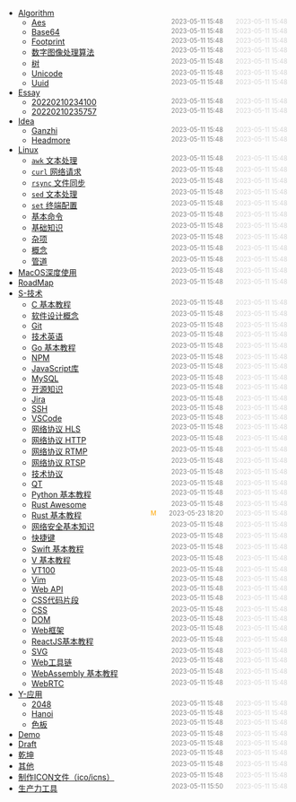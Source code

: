 - [Algorithm](Algorithm)
  - [Aes](Algorithm/aes)<span style="font-size:.8em;float:right"><span style="color:orange"></span><span style="padding-left:2em;color:gray;">2023-05-11 15:48</span><span style="padding-left:2em;color:lightgray;">2023-05-11 15:48</span></span>
  - [Base64](Algorithm/base64)<span style="font-size:.8em;float:right"><span style="color:orange"></span><span style="padding-left:2em;color:gray;">2023-05-11 15:48</span><span style="padding-left:2em;color:lightgray;">2023-05-11 15:48</span></span>
  - [Footprint](Algorithm/footprint)<span style="font-size:.8em;float:right"><span style="color:orange"></span><span style="padding-left:2em;color:gray;">2023-05-11 15:48</span><span style="padding-left:2em;color:lightgray;">2023-05-11 15:48</span></span>
  - [数字图像处理算法](Algorithm/image)<span style="font-size:.8em;float:right"><span style="color:orange"></span><span style="padding-left:2em;color:gray;">2023-05-11 15:48</span><span style="padding-left:2em;color:lightgray;">2023-05-11 15:48</span></span>
  - [树](Algorithm/tree)<span style="font-size:.8em;float:right"><span style="color:orange"></span><span style="padding-left:2em;color:gray;">2023-05-11 15:48</span><span style="padding-left:2em;color:lightgray;">2023-05-11 15:48</span></span>
  - [Unicode](Algorithm/unicode)<span style="font-size:.8em;float:right"><span style="color:orange"></span><span style="padding-left:2em;color:gray;">2023-05-11 15:48</span><span style="padding-left:2em;color:lightgray;">2023-05-11 15:48</span></span>
  - [Uuid](Algorithm/uuid)<span style="font-size:.8em;float:right"><span style="color:orange"></span><span style="padding-left:2em;color:gray;">2023-05-11 15:48</span><span style="padding-left:2em;color:lightgray;">2023-05-11 15:48</span></span>
- [Essay](Essay)
  - [20220210234100](Essay/20220210234100)<span style="font-size:.8em;float:right"><span style="color:orange"></span><span style="padding-left:2em;color:gray;">2023-05-11 15:48</span><span style="padding-left:2em;color:lightgray;">2023-05-11 15:48</span></span>
  - [20220210235757](Essay/20220210235757)<span style="font-size:.8em;float:right"><span style="color:orange"></span><span style="padding-left:2em;color:gray;">2023-05-11 15:48</span><span style="padding-left:2em;color:lightgray;">2023-05-11 15:48</span></span>
- [Idea](Idea)
  - [Ganzhi](Idea/ganzhi)<span style="font-size:.8em;float:right"><span style="color:orange"></span><span style="padding-left:2em;color:gray;">2023-05-11 15:48</span><span style="padding-left:2em;color:lightgray;">2023-05-11 15:48</span></span>
  - [Headmore](Idea/headmore)<span style="font-size:.8em;float:right"><span style="color:orange"></span><span style="padding-left:2em;color:gray;">2023-05-11 15:48</span><span style="padding-left:2em;color:lightgray;">2023-05-11 15:48</span></span>
- [Linux](Linux)
  - [`awk` 文本处理](Linux/awk)<span style="font-size:.8em;float:right"><span style="color:orange"></span><span style="padding-left:2em;color:gray;">2023-05-11 15:48</span><span style="padding-left:2em;color:lightgray;">2023-05-11 15:48</span></span>
  - [`curl` 网络请求](Linux/curl)<span style="font-size:.8em;float:right"><span style="color:orange"></span><span style="padding-left:2em;color:gray;">2023-05-11 15:48</span><span style="padding-left:2em;color:lightgray;">2023-05-11 15:48</span></span>
  - [`rsync` 文件同步](Linux/rsync)<span style="font-size:.8em;float:right"><span style="color:orange"></span><span style="padding-left:2em;color:gray;">2023-05-11 15:48</span><span style="padding-left:2em;color:lightgray;">2023-05-11 15:48</span></span>
  - [`sed` 文本处理](Linux/sed)<span style="font-size:.8em;float:right"><span style="color:orange"></span><span style="padding-left:2em;color:gray;">2023-05-11 15:48</span><span style="padding-left:2em;color:lightgray;">2023-05-11 15:48</span></span>
  - [`set` 终端配置](Linux/set)<span style="font-size:.8em;float:right"><span style="color:orange"></span><span style="padding-left:2em;color:gray;">2023-05-11 15:48</span><span style="padding-left:2em;color:lightgray;">2023-05-11 15:48</span></span>
  - [基本命令](Linux/%E5%9F%BA%E6%9C%AC%E5%91%BD%E4%BB%A4)<span style="font-size:.8em;float:right"><span style="color:orange"></span><span style="padding-left:2em;color:gray;">2023-05-11 15:48</span><span style="padding-left:2em;color:lightgray;">2023-05-11 15:48</span></span>
  - [基础知识](Linux/%E5%9F%BA%E7%A1%80%E7%9F%A5%E8%AF%86)<span style="font-size:.8em;float:right"><span style="color:orange"></span><span style="padding-left:2em;color:gray;">2023-05-11 15:48</span><span style="padding-left:2em;color:lightgray;">2023-05-11 15:48</span></span>
  - [杂项](Linux/%E6%9D%82%E9%A1%B9)<span style="font-size:.8em;float:right"><span style="color:orange"></span><span style="padding-left:2em;color:gray;">2023-05-11 15:48</span><span style="padding-left:2em;color:lightgray;">2023-05-11 15:48</span></span>
  - [概念](Linux/%E6%A6%82%E5%BF%B5)<span style="font-size:.8em;float:right"><span style="color:orange"></span><span style="padding-left:2em;color:gray;">2023-05-11 15:48</span><span style="padding-left:2em;color:lightgray;">2023-05-11 15:48</span></span>
  - [管道](Linux/%E7%AE%A1%E9%81%93)<span style="font-size:.8em;float:right"><span style="color:orange"></span><span style="padding-left:2em;color:gray;">2023-05-11 15:48</span><span style="padding-left:2em;color:lightgray;">2023-05-11 15:48</span></span>
- [MacOS深度使用](MacOS%E6%B7%B1%E5%BA%A6%E4%BD%BF%E7%94%A8)<span style="font-size:.8em;float:right"><span style="color:orange"></span><span style="padding-left:2em;color:gray;">2023-05-11 15:48</span><span style="padding-left:2em;color:lightgray;">2023-05-11 15:48</span></span>
- [RoadMap](RoadMap)<span style="font-size:.8em;float:right"><span style="color:orange"></span><span style="padding-left:2em;color:gray;">2023-05-11 15:48</span><span style="padding-left:2em;color:lightgray;">2023-05-11 15:48</span></span>
- [S-技术](S-%E6%8A%80%E6%9C%AF)
  - [C 基本教程](S-%E6%8A%80%E6%9C%AF/C)<span style="font-size:.8em;float:right"><span style="color:orange"></span><span style="padding-left:2em;color:gray;">2023-05-11 15:48</span><span style="padding-left:2em;color:lightgray;">2023-05-11 15:48</span></span>
  - [软件设计概念](S-%E6%8A%80%E6%9C%AF/Concept)<span style="font-size:.8em;float:right"><span style="color:orange"></span><span style="padding-left:2em;color:gray;">2023-05-11 15:48</span><span style="padding-left:2em;color:lightgray;">2023-05-11 15:48</span></span>
  - [Git](S-%E6%8A%80%E6%9C%AF/Git)<span style="font-size:.8em;float:right"><span style="color:orange"></span><span style="padding-left:2em;color:gray;">2023-05-11 15:48</span><span style="padding-left:2em;color:lightgray;">2023-05-11 15:48</span></span>
  - [技术英语](S-%E6%8A%80%E6%9C%AF/Glossary)<span style="font-size:.8em;float:right"><span style="color:orange"></span><span style="padding-left:2em;color:gray;">2023-05-11 15:48</span><span style="padding-left:2em;color:lightgray;">2023-05-11 15:48</span></span>
  - [Go 基本教程](S-%E6%8A%80%E6%9C%AF/Go)<span style="font-size:.8em;float:right"><span style="color:orange"></span><span style="padding-left:2em;color:gray;">2023-05-11 15:48</span><span style="padding-left:2em;color:lightgray;">2023-05-11 15:48</span></span>
  - [NPM](S-%E6%8A%80%E6%9C%AF/JavaScript-NPM)<span style="font-size:.8em;float:right"><span style="color:orange"></span><span style="padding-left:2em;color:gray;">2023-05-11 15:48</span><span style="padding-left:2em;color:lightgray;">2023-05-11 15:48</span></span>
  - [JavaScript库](S-%E6%8A%80%E6%9C%AF/JavaScript-Packages)<span style="font-size:.8em;float:right"><span style="color:orange"></span><span style="padding-left:2em;color:gray;">2023-05-11 15:48</span><span style="padding-left:2em;color:lightgray;">2023-05-11 15:48</span></span>
  - [MySQL](S-%E6%8A%80%E6%9C%AF/MySQL)<span style="font-size:.8em;float:right"><span style="color:orange"></span><span style="padding-left:2em;color:gray;">2023-05-11 15:48</span><span style="padding-left:2em;color:lightgray;">2023-05-11 15:48</span></span>
  - [开源知识](S-%E6%8A%80%E6%9C%AF/OpenSource)<span style="font-size:.8em;float:right"><span style="color:orange"></span><span style="padding-left:2em;color:gray;">2023-05-11 15:48</span><span style="padding-left:2em;color:lightgray;">2023-05-11 15:48</span></span>
  - [Jira](S-%E6%8A%80%E6%9C%AF/Program-Jira)<span style="font-size:.8em;float:right"><span style="color:orange"></span><span style="padding-left:2em;color:gray;">2023-05-11 15:48</span><span style="padding-left:2em;color:lightgray;">2023-05-11 15:48</span></span>
  - [SSH](S-%E6%8A%80%E6%9C%AF/Program-SSH)<span style="font-size:.8em;float:right"><span style="color:orange"></span><span style="padding-left:2em;color:gray;">2023-05-11 15:48</span><span style="padding-left:2em;color:lightgray;">2023-05-11 15:48</span></span>
  - [VSCode](S-%E6%8A%80%E6%9C%AF/Program-VSCode)<span style="font-size:.8em;float:right"><span style="color:orange"></span><span style="padding-left:2em;color:gray;">2023-05-11 15:48</span><span style="padding-left:2em;color:lightgray;">2023-05-11 15:48</span></span>
  - [网络协议 HLS](S-%E6%8A%80%E6%9C%AF/Protocol-HLS)<span style="font-size:.8em;float:right"><span style="color:orange"></span><span style="padding-left:2em;color:gray;">2023-05-11 15:48</span><span style="padding-left:2em;color:lightgray;">2023-05-11 15:48</span></span>
  - [网络协议 HTTP](S-%E6%8A%80%E6%9C%AF/Protocol-HTTP)<span style="font-size:.8em;float:right"><span style="color:orange"></span><span style="padding-left:2em;color:gray;">2023-05-11 15:48</span><span style="padding-left:2em;color:lightgray;">2023-05-11 15:48</span></span>
  - [网络协议 RTMP](S-%E6%8A%80%E6%9C%AF/Protocol-RTMP)<span style="font-size:.8em;float:right"><span style="color:orange"></span><span style="padding-left:2em;color:gray;">2023-05-11 15:48</span><span style="padding-left:2em;color:lightgray;">2023-05-11 15:48</span></span>
  - [网络协议 RTSP](S-%E6%8A%80%E6%9C%AF/Protocol-RTSP)<span style="font-size:.8em;float:right"><span style="color:orange"></span><span style="padding-left:2em;color:gray;">2023-05-11 15:48</span><span style="padding-left:2em;color:lightgray;">2023-05-11 15:48</span></span>
  - [技术协议](S-%E6%8A%80%E6%9C%AF/Protocol)<span style="font-size:.8em;float:right"><span style="color:orange"></span><span style="padding-left:2em;color:gray;">2023-05-11 15:48</span><span style="padding-left:2em;color:lightgray;">2023-05-11 15:48</span></span>
  - [QT](S-%E6%8A%80%E6%9C%AF/Python-Qt)<span style="font-size:.8em;float:right"><span style="color:orange"></span><span style="padding-left:2em;color:gray;">2023-05-11 15:48</span><span style="padding-left:2em;color:lightgray;">2023-05-11 15:48</span></span>
  - [Python 基本教程](S-%E6%8A%80%E6%9C%AF/Python)<span style="font-size:.8em;float:right"><span style="color:orange"></span><span style="padding-left:2em;color:gray;">2023-05-11 15:48</span><span style="padding-left:2em;color:lightgray;">2023-05-11 15:48</span></span>
  - [Rust Awesome](S-%E6%8A%80%E6%9C%AF/Rust-Awesome)<span style="font-size:.8em;float:right"><span style="color:orange"></span><span style="padding-left:2em;color:gray;">2023-05-11 15:48</span><span style="padding-left:2em;color:lightgray;">2023-05-11 15:48</span></span>
  - [Rust 基本教程](S-%E6%8A%80%E6%9C%AF/Rust)<span style="font-size:.8em;float:right"><span style="color:orange">M</span><span style="padding-left:2em;color:gray;">2023-05-23 18:20</span><span style="padding-left:2em;color:lightgray;">2023-05-11 15:48</span></span>
  - [网络安全基本知识](S-%E6%8A%80%E6%9C%AF/Security)<span style="font-size:.8em;float:right"><span style="color:orange"></span><span style="padding-left:2em;color:gray;">2023-05-11 15:48</span><span style="padding-left:2em;color:lightgray;">2023-05-11 15:48</span></span>
  - [快捷键](S-%E6%8A%80%E6%9C%AF/Shortcuts)<span style="font-size:.8em;float:right"><span style="color:orange"></span><span style="padding-left:2em;color:gray;">2023-05-11 15:48</span><span style="padding-left:2em;color:lightgray;">2023-05-11 15:48</span></span>
  - [Swift 基本教程](S-%E6%8A%80%E6%9C%AF/Swift)<span style="font-size:.8em;float:right"><span style="color:orange"></span><span style="padding-left:2em;color:gray;">2023-05-11 15:48</span><span style="padding-left:2em;color:lightgray;">2023-05-11 15:48</span></span>
  - [V 基本教程](S-%E6%8A%80%E6%9C%AF/V)<span style="font-size:.8em;float:right"><span style="color:orange"></span><span style="padding-left:2em;color:gray;">2023-05-11 15:48</span><span style="padding-left:2em;color:lightgray;">2023-05-11 15:48</span></span>
  - [VT100](S-%E6%8A%80%E6%9C%AF/VT100)<span style="font-size:.8em;float:right"><span style="color:orange"></span><span style="padding-left:2em;color:gray;">2023-05-11 15:48</span><span style="padding-left:2em;color:lightgray;">2023-05-11 15:48</span></span>
  - [Vim](S-%E6%8A%80%E6%9C%AF/Vim)<span style="font-size:.8em;float:right"><span style="color:orange"></span><span style="padding-left:2em;color:gray;">2023-05-11 15:48</span><span style="padding-left:2em;color:lightgray;">2023-05-11 15:48</span></span>
  - [Web API](S-%E6%8A%80%E6%9C%AF/Web-API)<span style="font-size:.8em;float:right"><span style="color:orange"></span><span style="padding-left:2em;color:gray;">2023-05-11 15:48</span><span style="padding-left:2em;color:lightgray;">2023-05-11 15:48</span></span>
  - [CSS代码片段](S-%E6%8A%80%E6%9C%AF/Web-CSS-Snippet)<span style="font-size:.8em;float:right"><span style="color:orange"></span><span style="padding-left:2em;color:gray;">2023-05-11 15:48</span><span style="padding-left:2em;color:lightgray;">2023-05-11 15:48</span></span>
  - [CSS](S-%E6%8A%80%E6%9C%AF/Web-CSS)<span style="font-size:.8em;float:right"><span style="color:orange"></span><span style="padding-left:2em;color:gray;">2023-05-11 15:48</span><span style="padding-left:2em;color:lightgray;">2023-05-11 15:48</span></span>
  - [DOM](S-%E6%8A%80%E6%9C%AF/Web-DOM)<span style="font-size:.8em;float:right"><span style="color:orange"></span><span style="padding-left:2em;color:gray;">2023-05-11 15:48</span><span style="padding-left:2em;color:lightgray;">2023-05-11 15:48</span></span>
  - [Web框架](S-%E6%8A%80%E6%9C%AF/Web-Frameworks)<span style="font-size:.8em;float:right"><span style="color:orange"></span><span style="padding-left:2em;color:gray;">2023-05-11 15:48</span><span style="padding-left:2em;color:lightgray;">2023-05-11 15:48</span></span>
  - [ReactJS基本教程](S-%E6%8A%80%E6%9C%AF/Web-ReactJS)<span style="font-size:.8em;float:right"><span style="color:orange"></span><span style="padding-left:2em;color:gray;">2023-05-11 15:48</span><span style="padding-left:2em;color:lightgray;">2023-05-11 15:48</span></span>
  - [SVG](S-%E6%8A%80%E6%9C%AF/Web-SVG)<span style="font-size:.8em;float:right"><span style="color:orange"></span><span style="padding-left:2em;color:gray;">2023-05-11 15:48</span><span style="padding-left:2em;color:lightgray;">2023-05-11 15:48</span></span>
  - [Web工具链](S-%E6%8A%80%E6%9C%AF/Web-Toolchain)<span style="font-size:.8em;float:right"><span style="color:orange"></span><span style="padding-left:2em;color:gray;">2023-05-11 15:48</span><span style="padding-left:2em;color:lightgray;">2023-05-11 15:48</span></span>
  - [WebAssembly 基本教程](S-%E6%8A%80%E6%9C%AF/WebAssembly)<span style="font-size:.8em;float:right"><span style="color:orange"></span><span style="padding-left:2em;color:gray;">2023-05-11 15:48</span><span style="padding-left:2em;color:lightgray;">2023-05-11 15:48</span></span>
  - [WebRTC](S-%E6%8A%80%E6%9C%AF/WebRTC)<span style="font-size:.8em;float:right"><span style="color:orange"></span><span style="padding-left:2em;color:gray;">2023-05-11 15:48</span><span style="padding-left:2em;color:lightgray;">2023-05-11 15:48</span></span>
- [Y-应用](Y-%E5%BA%94%E7%94%A8)
  - [2048](Y-%E5%BA%94%E7%94%A8/2048)<span style="font-size:.8em;float:right"><span style="color:orange"></span><span style="padding-left:2em;color:gray;">2023-05-11 15:48</span><span style="padding-left:2em;color:lightgray;">2023-05-11 15:48</span></span>
  - [Hanoi](Y-%E5%BA%94%E7%94%A8/Hanoi)<span style="font-size:.8em;float:right"><span style="color:orange"></span><span style="padding-left:2em;color:gray;">2023-05-11 15:48</span><span style="padding-left:2em;color:lightgray;">2023-05-11 15:48</span></span>
  - [色板](Y-%E5%BA%94%E7%94%A8/%E8%89%B2%E6%9D%BF)<span style="font-size:.8em;float:right"><span style="color:orange"></span><span style="padding-left:2em;color:gray;">2023-05-11 15:48</span><span style="padding-left:2em;color:lightgray;">2023-05-11 15:48</span></span>
- [Demo](demo)<span style="font-size:.8em;float:right"><span style="color:orange"></span><span style="padding-left:2em;color:gray;">2023-05-11 15:48</span><span style="padding-left:2em;color:lightgray;">2023-05-11 15:48</span></span>
- [Draft](draft)<span style="font-size:.8em;float:right"><span style="color:orange"></span><span style="padding-left:2em;color:gray;">2023-05-11 15:48</span><span style="padding-left:2em;color:lightgray;">2023-05-11 15:48</span></span>
- [乾坤](%E4%B9%BE%E5%9D%A4)<span style="font-size:.8em;float:right"><span style="color:orange"></span><span style="padding-left:2em;color:gray;">2023-05-11 15:48</span><span style="padding-left:2em;color:lightgray;">2023-05-11 15:48</span></span>
- [其他](%E5%85%B6%E4%BB%96)<span style="font-size:.8em;float:right"><span style="color:orange"></span><span style="padding-left:2em;color:gray;">2023-05-11 15:48</span><span style="padding-left:2em;color:lightgray;">2023-05-11 15:48</span></span>
- [制作ICON文件（ico/icns）](%E5%88%B6%E4%BD%9CICON%E6%96%87%E4%BB%B6)<span style="font-size:.8em;float:right"><span style="color:orange"></span><span style="padding-left:2em;color:gray;">2023-05-11 15:48</span><span style="padding-left:2em;color:lightgray;">2023-05-11 15:48</span></span>
- [生产力工具](%E7%94%9F%E4%BA%A7%E5%8A%9B)<span style="font-size:.8em;float:right"><span style="color:orange"></span><span style="padding-left:2em;color:gray;">2023-05-11 15:50</span><span style="padding-left:2em;color:lightgray;">2023-05-11 15:48</span></span>
